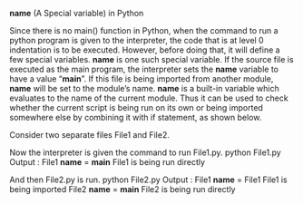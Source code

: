 __name__ (A Special variable) in Python

Since there is no main() function in Python, when the command to run a python program is given to the interpreter, the code that is at level 0 indentation is to be executed. However, before doing that, it will define a few special variables. __name__ is one such special variable. If the source file is executed as the main program, the interpreter sets the __name__ variable to have a value “__main__”. If this file is being imported from another module, __name__ will be set to the module’s name.
__name__ is a built-in variable which evaluates to the name of the current module. Thus it can be used to check whether the current script is being run on its own or being imported somewhere else by combining it with if statement, as shown below.

Consider two separate files File1 and File2.

Now the interpreter is given the command to run File1.py.
python File1.py
Output :
File1 __name__ = __main__
File1 is being run directly


And then File2.py is run.
python File2.py
Output :
File1 __name__ = File1
File1 is being imported
File2 __name__ = __main__
File2 is being run directly
